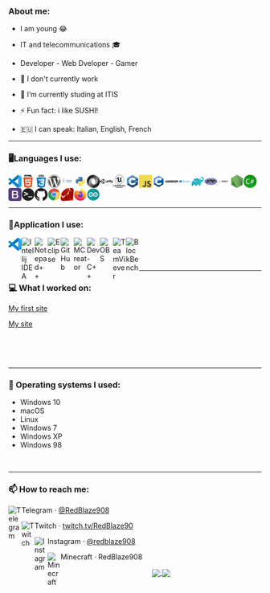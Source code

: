 ### About me:

- I am young 😂
- IT and telecommunications 🎓
- Developer - Web Dveloper - Gamer

- 🔭 I don't currently work
- 🌱 I’m currently studing at ITIS
- ⚡ Fun fact: i like SUSHI!
- 🇪🇺 I can speak: Italian, English, French

---

### 🖥Languages I use:

[<img align="left" alt="Visual Studio Code" width="26px" src="https://raw.githubusercontent.com/github/explore/f3e22f0dca2be955676bc70d6214b95b13354ee8/topics/visual-studio-code/visual-studio-code.png" />](https://github.com/topics/visual-studio-code)
[<img align="left" alt="HTML5" width="26px" src="https://raw.githubusercontent.com/github/explore/f3e22f0dca2be955676bc70d6214b95b13354ee8/topics/html/html.png" />](https://github.com/topics/html)
[<img align="left" alt="CSS3" width="26px" src="https://raw.githubusercontent.com/github/explore/f3e22f0dca2be955676bc70d6214b95b13354ee8/topics/css/css.png" />](https://github.com/topics/css)
[<img align="left" alt="WordPress" width="26px" src="https://raw.githubusercontent.com/github/explore/f3e22f0dca2be955676bc70d6214b95b13354ee8/topics/wordpress/wordpress.png" />](https://github.com/topics/wordpress)
[<img align="left" alt="Java" width="26px" src="https://raw.githubusercontent.com/github/explore/f3e22f0dca2be955676bc70d6214b95b13354ee8/topics/java/java.png" />](https://github.com/topics/java)
[<img align="left" alt="Python" width="26px" src="https://raw.githubusercontent.com/github/explore/f3e22f0dca2be955676bc70d6214b95b13354ee8/topics/python/python.png" />](https://github.com/topics/python)
[<img align="left" alt="JSON" width="26px" src="https://raw.githubusercontent.com/github/explore/f3e22f0dca2be955676bc70d6214b95b13354ee8/topics/json/json.png" />](https://github.com/topics/json)
[<img align="left" alt="Unity" width="26px" src="https://raw.githubusercontent.com/github/explore/f3e22f0dca2be955676bc70d6214b95b13354ee8/topics/unity/unity.png" />](https://github.com/topics/unity)
[<img align="left" alt="Unreal Engine" width="26px" src="https://raw.githubusercontent.com/github/explore/f3e22f0dca2be955676bc70d6214b95b13354ee8/topics/unreal-engine/unreal-engine.png" />](https://github.com/topics/unreal-engine)
[<img align="left" alt="C++" width="26px" src="https://raw.githubusercontent.com/github/explore/f3e22f0dca2be955676bc70d6214b95b13354ee8/topics/cpp/cpp.png" />](https://github.com/topics/cpp)
[<img align="left" alt="JavaScript" width="26px" src="https://raw.githubusercontent.com/github/explore/f3e22f0dca2be955676bc70d6214b95b13354ee8/topics/javascript/javascript.png" />](https://github.com/topics/javascript)
[<img align="left" alt="C" width="26px" src="https://raw.githubusercontent.com/github/explore/f3e22f0dca2be955676bc70d6214b95b13354ee8/topics/c/c.png" />](https://github.com/topics/c)
[<img align="left" alt="Minecraft" width="26px" src="https://raw.githubusercontent.com/github/explore/f3e22f0dca2be955676bc70d6214b95b13354ee8/topics/minecraft/minecraft.png" />](https://github.com/topics/minecraft)
[<img align="left" alt="Windows" width="26px" src="https://raw.githubusercontent.com/github/explore/f3e22f0dca2be955676bc70d6214b95b13354ee8/topics/windows/windows.png" />](https://github.com/topics/windows)
[<img align="left" alt="Gradle" width="26px" src="https://raw.githubusercontent.com/github/explore/f3e22f0dca2be955676bc70d6214b95b13354ee8/topics/gradle/gradle.png" />](https://github.com/topics/gradle)
[<img align="left" alt="PHP" width="26px" src="https://raw.githubusercontent.com/github/explore/f3e22f0dca2be955676bc70d6214b95b13354ee8/topics/php/php.png" />](https://github.com/topics/php)
[<img align="left" alt="jQuery" width="26px" src="https://raw.githubusercontent.com/github/explore/f3e22f0dca2be955676bc70d6214b95b13354ee8/topics/jquery/jquery.png" />](https://github.com/topics/jquery)
[<img align="left" alt="Node.js" width="26px" src="https://raw.githubusercontent.com/github/explore/f3e22f0dca2be955676bc70d6214b95b13354ee8/topics/nodejs/nodejs.png" />](https://github.com/topics/nodejs)
[<img align="left" alt="C#" width="26px" src="https://raw.githubusercontent.com/github/explore/f3e22f0dca2be955676bc70d6214b95b13354ee8/topics/csharp/csharp.png" />](https://github.com/topics/csharp)
[<img align="left" alt="Bootstrap" width="26px" src="https://raw.githubusercontent.com/github/explore/80688e429a7d4ef2fca1e82350fe8e3517d3494d/topics/bootstrap/bootstrap.png" />](https://github.com/topics/bootstrap)
[<img align="left" alt="Terminal" width="26px" src="https://raw.githubusercontent.com/github/explore/f3e22f0dca2be955676bc70d6214b95b13354ee8/topics/terminal/terminal.png" />](https://github.com/topics/terminal)
[<img align="left" alt="GitHub API" width="26px" src="https://raw.githubusercontent.com/github/explore/f3e22f0dca2be955676bc70d6214b95b13354ee8/topics/github-api/github-api.png" />](https://github.com/topics/github-api)
[<img align="left" alt="Chrome" width="26px" src="https://raw.githubusercontent.com/github/explore/f3e22f0dca2be955676bc70d6214b95b13354ee8/topics/chrome/chrome.png" />](https://github.com/topics/chrome)
[<img align="left" alt="Ruby" width="26px" src="https://raw.githubusercontent.com/github/explore/f3e22f0dca2be955676bc70d6214b95b13354ee8/topics/ruby/ruby.png" />](https://github.com/topics/ruby)
[<img align="left" alt="Firefox" width="26px" src="https://raw.githubusercontent.com/github/explore/f3e22f0dca2be955676bc70d6214b95b13354ee8/topics/firefox/firefox.png" />](https://github.com/topics/firefox)
[<img align="left" alt="Arduino" width="26px" src="https://raw.githubusercontent.com/github/explore/80688e429a7d4ef2fca1e82350fe8e3517d3494d/topics/arduino/arduino.png" />](https://github.com/topics/arduino)

<br />
<br />
<br />

---

### 📱Application I use:

[<img align="left" alt="Visual Studio Code" width="26px" src="https://raw.githubusercontent.com/github/explore/80688e429a7d4ef2fca1e82350fe8e3517d3494d/topics/visual-studio-code/visual-studio-code.png" />](https://github.com/topics/visual-studio-code)
[<img align="left" alt="Intellij IDEA" width="26px" src="https://upload.wikimedia.org/wikipedia/commons/thumb/9/9c/IntelliJ_IDEA_Icon.svg/2048px-IntelliJ_IDEA_Icon.svg.png" />](https://www.jetbrains.com/idea/)
[<img align="left" alt="Notepad++" width="26px" src="https://pbs.twimg.com/profile_images/1230290237500334081/_gXAv0GU_400x400.png" />](https://notepad-plus-plus.org/)
[<img align="left" alt="Eclipse" width="26px" src="https://banner2.cleanpng.com/20180803/uoa/kisspng-eclipse-foundation-scalable-vector-graphics-clip-a-go-to-image-page-5b63ff39421380.6609515515332800572707.jpg" />](https://www.eclipse.org/)
[<img align="left" alt="GitHub" width="26px" src="https://loghi-famosi.com/wp-content/uploads/2021/01/GitHub-Logo.png" />](https://github.com/)
[<img align="left" alt="MCreator" width="26px" src="https://github.com/MCreator.png" />](https://mcreator.net/)
[<img align="left" alt="Dev-C++" width="26px" src="https://static.miraheze.org/nonciclopediawiki/a/a8/Dev-c%2B%2B_logo.png" />](https://sourceforge.net/projects/orwelldevcpp/)
[<img align="left" alt="OBS" width="26px" src="https://www.accuratereviews.com/wp-content/uploads/2019/02/OBS-Studio-logo.jpg" />](https://obsproject.com/)
[<img align="left" alt="TeamViever" width="26px" src="http://www.j2k.it/Imm/pagine/24705/tw.jpg" />](https://www.teamviewer.com/it/)
[<img align="left" alt="BlockBench" width="26px" src="https://user-images.githubusercontent.com/53346722/62156998-c389ae80-b2d1-11e9-9bae-c188ac6946ab.png" />](https://www.blockbench.net)

<br />
<br />
<br />

---

### 💻 What I worked on:

<p>
  <a href="https://iccavaglia.it"><ing align="left" alt="iccavaglia" width="26px" src="https://iccavaglia.it"> <a href="https://iccavaglia.it">My first site</a>
</p>
<p>
  <a href="https://redblaze908s.wixsite.com/redblaze908-site"><ing align="left" alt="RedBlaze908 Sitec="https://iccavaglia.it"> <a href="https://iccavaglia.it">My site</a>
</p>

<br />
<br />
<br />

---

### 💾 Operating systems I used:

- Windows 10
- macOS
- Linux
- Windows 7
- Windows XP
- Windows 98

<br />

---

### 📫 How to reach me:

<p>
  <a href="https://t.me/RedBlaze908"><img align="left" alt="Telegram" width="26px" src="https://camo.githubusercontent.com/f4b401dd7cd9b7840fd31acafd49e151a80e4c9600bf219934461b96dd98e013/68747470733a2f2f6564656e742e6769746875622e696f2f537570657254696e7949636f6e732f696d616765732f7376672f74656c656772616d2e737667"/></a>Telegram &middot; <a href="https://t.me/RedBlaze908">@RedBlaze908</a>
</p>
<p>
  <a href="https://twitch.tv/RedBlaze90"><img align="left" alt="Twitch" width="26px" src="https://camo.githubusercontent.com/c5942c39052ad962364ea8286a6991f7a9b036bf1d96d20db346d9dfd844dfa4/68747470733a2f2f6564656e742e6769746875622e696f2f537570657254696e7949636f6e732f696d616765732f7376672f7477697463682e737667"/></a>Twitch &middot; <a href="https://www.twitch.tv/redblaze90">twitch.tv/RedBlaze90</a>
</p>
<p>
  <a href="https://instagram.com/Redblaze908"><img align="left" alt="Instagram" width="26px" src="https://camo.githubusercontent.com/c9dacf0f25a1489fdbc6c0d2b41cda58b77fa210a13a886d6f99e027adfbd358/68747470733a2f2f6564656e742e6769746875622e696f2f537570657254696e7949636f6e732f696d616765732f7376672f696e7374616772616d2e737667"/></a>Instagram &middot; <a href="https://instagram.com/RedBlaze908">@redblaze908</a>
</p>
<p>
  <img align="left" alt="Minecraft" width="26px" src="https://camo.githubusercontent.com/3d0505504307fefab48b4d3f530827abe91beab78c802c953cad19c182d8834b/68747470733a2f2f6564656e742e6769746875622e696f2f537570657254696e7949636f6e732f696d616765732f7376672f6d696e6563726166742e737667"/>Minecraft &middot; RedBlaze908

<p align="center">
  <a href="https://github.com/anuraghazra/github-readme-stats" style="text-align:center;">
    <img align="center" src="https://github-readme-stats.vercel.app/api?username=RedBlaze908&count_private=true&show_icons=true&count_private=true&theme=dracula" />
  </a>
  <a href="https://github.com/anuraghazra/github-readme-stats">
    <img align="center" src="https://github-readme-stats.vercel.app/api/top-langs/?username=RedBlaze908&count_private=true&layout=compact&theme=dracula" />
  </a>
</p
